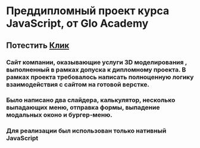 # Преддипломный проект курса JavaScript, от Glo Academy
## Потестить [Клик](https://mediocrity.ru/3dglo)
### Сайт компании, оказывающие услуги 3D моделирования , выполненный в рамках допуска к дипломному проекта. В рамках проекта требовалось написать полноценную логику взаимодействия с сайтом на готовой верстке. 
### Было написано два слайдера, калькулятор, несколько выпадающих меню, отправка формы, выпадение модальных оконо и бургер-меню. 
### Для реализации был использован только нативный JavaScript
